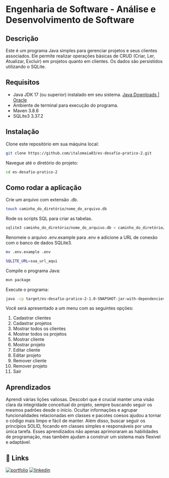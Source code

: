 # Engenharia de Software - Análise e Desenvolvimento de Software

## Descrição

Este é um programa Java simples para gerenciar projetos e seus clientes associados. Ele permite realizar operações básicas de CRUD (Criar, Ler, Atualizar, Excluir) em projetos quanto em clientes. Os dados são persistidos utilizando o SQLite.

## Requisitos

- Java JDK 17 (ou superior) instalado em seu sistema. [Java Downloads | Oracle](https://www.oracle.com/java/technologies/downloads/)
- Ambiente de terminal para execução do programa.
- Maven 3.8.6
- SQLite3 3.37.2

## Instalação

Clone este repositório em sua máquina local:

```bash Copy code
git clone https://github.com/italomaia03/es-desafio-pratico-2.git
```

Navegue até o diretório do projeto:

```bash Copy code
cd es-desafio-pratico-2
```

## Como rodar a aplicação

Crie um arquivo com extensão .db.

```bash Copy code
touch caminho_do_diretório/nome_do_arquivo.db
```

Rode os scripts SQL para criar as tabelas.

```bash Copy code
sqlite3 caminho_do_diretório/nome_do_arquivo.db < caminho_do_diretório/scripts/ddl_bd.sql
```

Renomeie o arquivo .env.example para .env e adicione a URL de conexão com
o banco de dados SQLite3.

```bash Copy code
mv .env.example .env
```

```bash Copy code
SQLITE_URL=sua_url_aqui
```

Compile o programa Java:

```bash Copy code
mvn package
```

Execute o programa:

```bash Copy code
java -cp target/es-desafio-pratico-2-1.0-SNAPSHOT-jar-with-dependencies.jar Main
```

Você será apresentado a um menu com as seguintes opções:

1. Cadastrar clientes
2. Cadastrar projetos
3. Mostrar todos os clientes
4. Mostrar todos os projetos
5. Mostrar cliente
6. Mostrar projeto
7. Editar cliente
8. Editar projeto
9. Remover cliente
10. Remover projeto
11. Sair

## Aprendizados

Aprendi várias lições valiosas. Descobri que é crucial manter uma visão clara da integridade conceitual do projeto, sempre buscando seguir os mesmos padrões desde o início. Ocultar informações e agrupar funcionalidades relacionadas em classes e pacotes coesos ajudou a tornar o código mais limpo e fácil de manter. Além disso, buscar seguir os princípios SOLID, focando em classes simples e responsáveis por uma única tarefa. Esses aprendizados não apenas aprimoraram as habilidades de programação, mas também ajudam a construir um sistema mais flexível e adaptável.

## 🔗 Links

[![portfolio](https://img.shields.io/badge/GitHub-100000?style=for-the-badge&logo=github&logoColor=white)](https://github.com/italomaia03)
[![linkedin](https://img.shields.io/badge/linkedin-0A66C2?style=for-the-badge&logo=linkedin&logoColor=white)](https://www.linkedin.com/in/italo-maia/)
